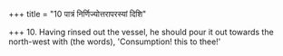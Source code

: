 +++
title = "10 पात्रं निर्णिज्योत्तरापरस्यां दिशि"

+++
10. Having rinsed out the vessel, he should pour it out towards the north-west with (the words), 'Consumption! this to thee!'
